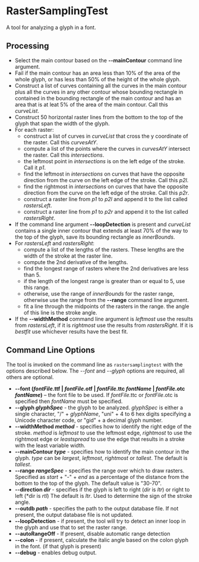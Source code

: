 # RasterSamplingTest
A tool for analyzing a glyph in a font.

## Processing
* Select the main contour based on the **\-\-mainContour** command line argument.
* Fail if the main contour has an area less than 10% of the area of the whole glyph, or has less than 50% of the height of the whole glyph.
* Construct a list of curves containing all the curves in the main contour plus all the curves in any other contour whose bounding rectangle in contained in the bounding rectangle of the main contour and has an area that is at leat 5% of the area of the main contour. Call this *curveList*.
* Construct 50 horizontal raster lines from the bottom to the top of the glyph that span the width of the glyph.
* For each raster:
  * construct a list of curves in *curveList* that cross the y coordinate of the raster. Call this *curvesAtY*.
  * compute a list of the points where the curves in *curvesAtY* intersect the raster. Call this *intersections*.
  * the leftmost point in *intersections* is on the left edge of the stroke. Call it *p1*.
  * find the leftmost in *intersections* on curves that have the opposite direction from the curve on the left edge of the stroke. Call this *p2l*.
  * find the rightmost in *intersections* on curves that have the opposite direction from the curve on the left edge of the stroke. Call this *p2r*.
  * construct a raster line from *p1* to *p2l* and append it to the list called *rastersLeft*.
  * construct a raster line from *p1* to *p2r* and append it to the list called *rastersRight*.
* If the command line argument **\-\-loopDetection** is present and *curveList* contains a single inner contour that extends at least 70% of the way to the top of the glyph, save its bounding rectangle as *innerBounds*.
* For *rastersLeft* and *rastersRight*:
  * compute a list of the lengths of the rasters. These lengths are the width of the stroke at the raster line.
  * compute the 2nd derivative of the lengths.
  * find the longest range of rasters where the 2nd derivatives are less than 5.
  * if the length of the longest range is greater than or equal to 5, use this range.
  * otherwise, use the range of *innerBounds* for the raster range, otherwise use the range from the **\-\-range** command line argument.
  * fit a line through the midpoints of the rasters in the range. the angle of this line is the stroke angle.
* If the **\-\-widthMethod** command line argument is *leftmost* use the results from *rastersLeft*,
if it is *rightmost* use the results from *rastersRight*. If it is *bestfit* use whichever results have the best fit.

## Command Line Options
The tool is invoked on the command line as `rastersamplingtest` with the options described below. The *\-\-font* and *\-\-glyph* options are required, all others are optional.

* **\-\-font (*fontFile*.ttf | *fontFile*.otf | *fontFile*.ttc  *fontName* | *fontFile*.otc *fontName*)** – the font file to be used. If *fontFile*.ttc or *fontFile*.otc is specified then *fontName* must be specified.
* **\-\-glyph *glyphSpec*** - the glyph to be analyzed. *glyphSpec* is either a single character, "/" + *glyphName*, "uni" + 4 to 6 hex digits specifying a Unicode character code, or "gid" + a decimal glyph number.
* **\-\-widthMethod *method*** - specifies how to identify the right edge of the stroke. *method* is *leftmost* to use the leftmost edge, *rightmost* to use the rightmost edge or *leastspread* to use the edge that results in a stroke with the least variable width.
* **\-\-mainContour *type*** - specifies how to identify the main contour in the glyph. *type* can be *largest*, *leftmost*, *rightmost* or *tallest*. The default is *tallest*.
* **\-\-range *rangeSpec*** - specifies the range over which to draw rasters. Specified as *start* + "-" + *end* as a percentage of the distance from the bottom to the top of the glyph. The default value is "30-70".
* **\-\-direction *dir*** - specifies if the glyph is left to right (*dir* is *ltr*) or right to left (*dir is *rtl*) The default is *ltr*. Used to determine the sign of the stroke angle.
* **\-\-outdb *path*** - specifies the path to the output database file. If not present, the output database file is not updated.
* **\-\-loopDetection** - if present, the tool will try to detect an inner loop in the glyph and use that to set the raster range.
* **\-\-autoRangeOff** - If present, disable automatic range detection
* **\-\-colon** - if present, calculate the italic angle based on the colon glyph in the font. (if that glyph is present)
* **\-\-debug** - enables debug output.
